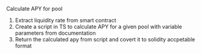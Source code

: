 Calculate APY for pool

1. Extract liquidity rate from smart contract
2. Create a script in TS to calculate APY for a given pool with variable parameters from documentation
3. Return the calculated apy from script and covert it to solidity accpetable format

